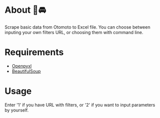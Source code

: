 # About 🚗🚘

Scrape basic data from Otomoto to Excel file. You can choose between inputing your own filters URL, or choosing them with command line.

# Requirements

* [Openpyxl](https://openpyxl.readthedocs.io/en/stable/)
* [BeautifulSoup](https://www.crummy.com/software/BeautifulSoup/bs4/doc/)

# Usage 

Enter '1' if you have URL with filters, or '2' if you want to input parameters by yourself.
